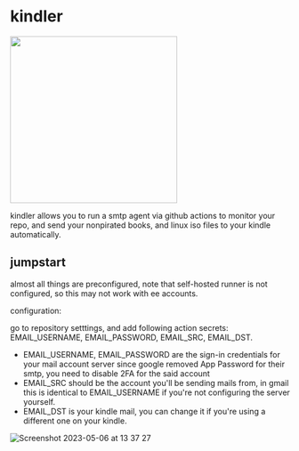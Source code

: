  # kindler

<img src="https://user-images.githubusercontent.com/56271907/236621951-c02b980e-06fc-41fe-9943-9eade9208070.png"  width="300" height="300">


kindler allows you to run a smtp agent via github actions to monitor your repo, and send your nonpirated books, and linux iso files to your kindle automatically. 

## jumpstart

almost all things are preconfigured, note that self-hosted runner is not configured, so this may not work with ee accounts. 

configuration:
 
go to repository setttings, and add following action secrets: EMAIL_USERNAME, EMAIL_PASSWORD, EMAIL_SRC, EMAIL_DST.

   - EMAIL_USERNAME, EMAIL_PASSWORD are the sign-in credentials for your mail account server 
     since google removed App Password for their smtp, you need to disable 2FA for the said account 
   - EMAIL_SRC should be the account you'll be sending mails from, in gmail this is identical to EMAIL_USERNAME if you're not configuring the server yourself. 
   - EMAIL_DST is your kindle mail, you can change it if you're using a different one on your kindle. 

![Screenshot 2023-05-06 at 13 37 27](https://user-images.githubusercontent.com/56271907/236620629-01190903-e090-4837-8ed3-019c0dd9b71c.png)



